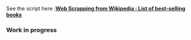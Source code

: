 
See the script here :**[Web Scrapping from Wikipedia : List of best-selling books](https://github.com/GBlanch/Web-scraping/blob/main/1.List%20of%20best-selling%20books/web_scraping_04AUG2023.ipynb)**

### Work in progress
